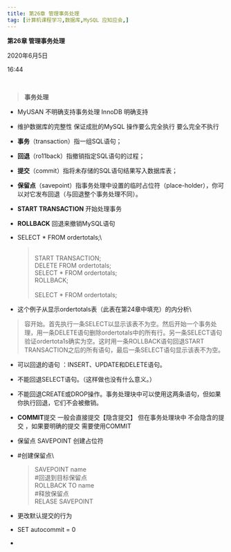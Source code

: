 ```yaml
---
title: 第26章 管理事务处理
tag: [计算机课程学习,数据库,MySQL 应知应会,]
---
```

**第26章 管理事务处理**

2020年6月5日

16:44

 

> **事务处理**

- MyUSAN 不明确支持事务处理 InnoDB 明确支持

- 维护数据库的完整性 保证成批的MySQL 操作要么完全执行 要么完全不执行

- **事务**（transaction）指一组SQL语句；

- **回退**（ro11back）指撤销指定SQL语句的过程；

- **提交**（commit）指将未存储的SQL语句结果写入数据库表；

- **保留点**（savepoint）指事务处理中设置的临时占位符（place-holder），你可以对它发布回退（与回退整个事务处理不同）。

- **START TRANSACTION** 开始处理事务

- **ROLLBACK** 回退来撤销MySQL语句

- SELECT \* FROM ordertotals;\

  > \
  > START TRANSACTION;\
  > DELETE FROM ordertotals;\
  > SELECT \* FROM ordertotals;\
  > ROLLBACK;\
  > \
  > SELECT \* FROM ordertotals;

- 这个例子从显示ordertotals表（此表在第24章中填充）的内分析\

> 容开始。首先执行一条SELECT以显示该表不为空。然后开始一个事务处理，用一条DELETE语句删除ordertotals中的所有行。另一条SELECT语句验证ordertota1s确实为空。这时用一条ROLLBACK语句回退START TRANSACTION之后的所有语句，最后一条SELECT语句显示该表不为空。

- 可以回退的语句 ：INSERT、UPDATE和DELETE语句。

- 不能回退SELECT语句。（这样做也没有什么意义。）

- 不能回退CREATE或DROP操作。事务处理块中可以使用这两条语句，但如果你执行回退，它们不会被撤销。

- **COMMIT**提交 一般会直接提交【隐含提交】 但在事务处理块中 不会隐含的提交 ，如果要明确的提交 需要使用COMMIT

- 保留点 SAVEPOINT 创建占位符

- \#创建保留点\

  > SAVEPOINT name\
  > \#回退到目标保留点\
  > ROLLBACK TO name\
  > \#释放保留点\
  > RELASE SAVEPOINT

- 更改默认提交的行为

- SET autocommit = 0

- 

 

 